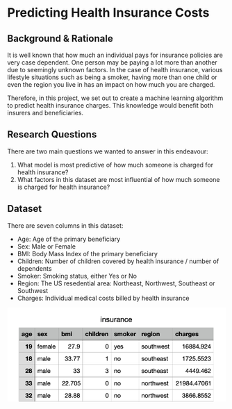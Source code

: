 # Predicting Health Insurance Costs

## Background & Rationale

It is well known that how much an individual pays for insurance policies are very case dependent. One person may be paying a lot more than another due to seemingly unknown factors. In the case of health insurance, various lifestyle situations such as being a smoker, having more than one child or even the region you live in has an impact on how much you are charged. 

Therefore, in this project, we set out to create a machine learning algorithm to predict health insurance charges. This knowledge would benefit both insurers and beneficiaries. 

## Research Questions

There are two main questions we wanted to answer in this endeavour: 
1) What model is most predictive of how much someone is charged for health insurance? 
2) What factors in this dataset are most influential of how much someone is charged for health insurance? 

## Dataset 

There are seven columns in this dataset: 
* Age: Age of the primary beneficiary
* Sex: Male or Female
* BMI: Body Mass Index of the primary beneficiary
* Children: Number of children covered by health insurance / number of dependents
* Smoker: Smoking status, either Yes or No 
* Region: The US resedential area: Northeast, Northwest, Southeast or Southwest
* Charges: Individual medical costs billed by health insurance 

![Image](Insurance.png)



